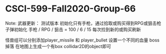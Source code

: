 # CSCI-599-Fall2020-Group-66

Note:
  武器更新：
  测试版本 
  初始化只有手枪，通过拾取或购买得到RPG或狙击枪
  子弹初始化 手枪 / RPG / 狙击 = 100 / 6 / 15
  每次捡到新的或购买刷新
  
  怪兽组可以分别添加player_missile 和 player_bullet
  设置一个不同的血量
  boss掉落 在地图上生成一个有box collidar2D的object即可
